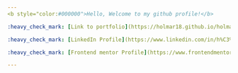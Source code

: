 ```yaml
---
<b style="color:#000000">Hello, Welcome to my github profile!</b>

:heavy_check_mark: [Link to portfolio](https://holmar18.github.io/holmar)

:heavy_check_mark: [LinkedIn Profile](https://www.linkedin.com/in/h%C3%B3lmar-karl-h%C3%B3lmarsson-105566211)

:heavy_check_mark: [Frontend mentor Profile](https://www.frontendmentor.io/profile/holmar18)

---
```

